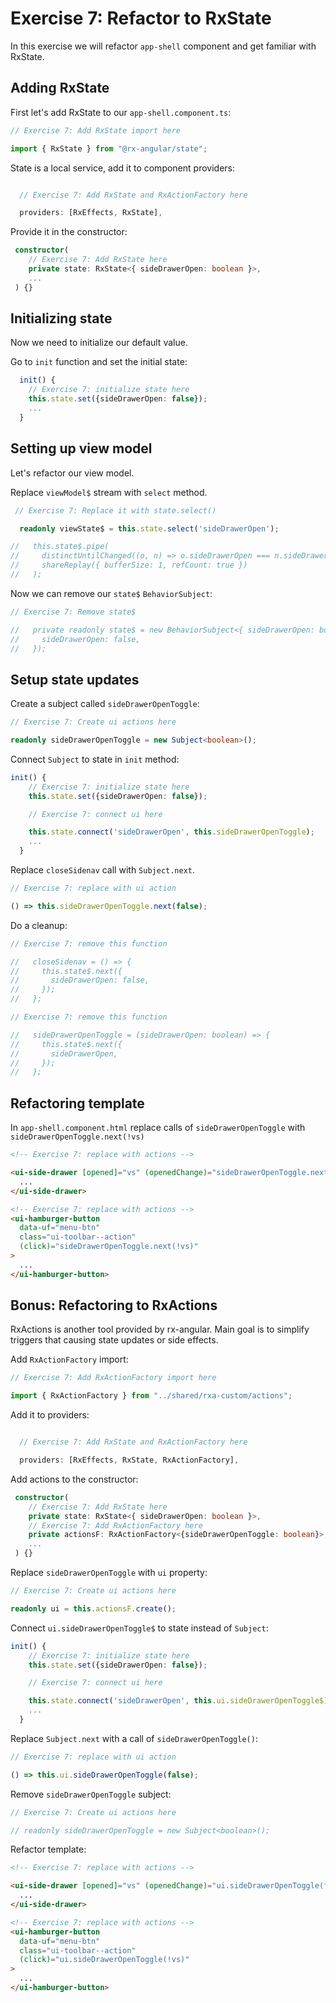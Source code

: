 # Exercise 7: Refactor to RxState

In this exercise we will refactor `app-shell` component and get familiar with RxState.

## Adding RxState

First let's add RxState to our `app-shell.component.ts`:

```typescript
// Exercise 7: Add RxState import here

import { RxState } from "@rx-angular/state";
```

State is a local service, add it to component providers:

```typescript

  // Exercise 7: Add RxState and RxActionFactory here

  providers: [RxEffects, RxState],
```

Provide it in the constructor:

```typescript
 constructor(
    // Exercise 7: Add RxState here
    private state: RxState<{ sideDrawerOpen: boolean }>,
    ...
 ) {}
```

## Initializing state

Now we need to initialize our default value.

Go to `init` function and set the initial state:

```typescript
  init() {
    // Exercise 7: initialize state here
    this.state.set({sideDrawerOpen: false});
    ...
  }
```

## Setting up view model

Let's refactor our view model.

Replace `viewModel$` stream with `select` method.

```typescript
 // Exercise 7: Replace it with state.select()

  readonly viewState$ = this.state.select('sideDrawerOpen');

//   this.state$.pipe(
//     distinctUntilChanged((o, n) => o.sideDrawerOpen === n.sideDrawerOpen),
//     shareReplay({ bufferSize: 1, refCount: true })
//   );
```

Now we can remove our `state$` `BehaviorSubject`:

```typescript
// Exercise 7: Remove state$

//   private readonly state$ = new BehaviorSubject<{ sideDrawerOpen: boolean }>({
//     sideDrawerOpen: false,
//   });
```

## Setup state updates

Create a subject called `sideDrawerOpenToggle`:

```typescript
// Exercise 7: Create ui actions here

readonly sideDrawerOpenToggle = new Subject<boolean>();
```

Connect `Subject` to state in `init` method:

```typescript
init() {
    // Exercise 7: initialize state here
    this.state.set({sideDrawerOpen: false});

    // Exercise 7: connect ui here

    this.state.connect('sideDrawerOpen', this.sideDrawerOpenToggle);
    ...
  }
```

Replace `closeSidenav` call with `Subject.next`.

```typescript
// Exercise 7: replace with ui action

() => this.sideDrawerOpenToggle.next(false);
```

Do a cleanup:

```typescript
// Exercise 7: remove this function

//   closeSidenav = () => {
//     this.state$.next({
//       sideDrawerOpen: false,
//     });
//   };

// Exercise 7: remove this function

//   sideDrawerOpenToggle = (sideDrawerOpen: boolean) => {
//     this.state$.next({
//       sideDrawerOpen,
//     });
//   };
```

## Refactoring template

In `app-shell.component.html` replace calls of `sideDrawerOpenToggle` with `sideDrawerOpenToggle.next(!vs)`

```html
<!-- Exercise 7: replace with actions -->

<ui-side-drawer [opened]="vs" (openedChange)="sideDrawerOpenToggle.next(false)">
  ...
</ui-side-drawer>
```

```html
<!-- Exercise 7: replace with actions -->
<ui-hamburger-button
  data-uf="menu-btn"
  class="ui-toolbar--action"
  (click)="sideDrawerOpenToggle.next(!vs)"
>
  ...
</ui-hamburger-button>
```

## Bonus: Refactoring to RxActions

RxActions is another tool provided by rx-angular.
Main goal is to simplify triggers that causing state updates or side effects.

Add `RxActionFactory` import:

```typescript
// Exercise 7: Add RxActionFactory import here

import { RxActionFactory } from "../shared/rxa-custom/actions";
```

Add it to providers:

```typescript

  // Exercise 7: Add RxState and RxActionFactory here

  providers: [RxEffects, RxState, RxActionFactory],
```

Add actions to the constructor:

```typescript
 constructor(
    // Exercise 7: Add RxState here
    private state: RxState<{ sideDrawerOpen: boolean }>,
    // Exercise 7: Add RxActionFactory here
    private actionsF: RxActionFactory<{sideDrawerOpenToggle: boolean}>,
    ...
 ) {}
```

Replace `sideDrawerOpenToggle` with `ui` property:

```typescript
// Exercise 7: Create ui actions here

readonly ui = this.actionsF.create();
```

Connect `ui.sideDrawerOpenToggle$` to state instead of `Subject`:

```typescript
init() {
    // Exercise 7: initialize state here
    this.state.set({sideDrawerOpen: false});

    // Exercise 7: connect ui here

    this.state.connect('sideDrawerOpen', this.ui.sideDrawerOpenToggle$);
    ...
  }
```

Replace `Subject.next` with a call of `sideDrawerOpenToggle()`:

```typescript
// Exercise 7: replace with ui action

() => this.ui.sideDrawerOpenToggle(false);
```

Remove `sideDrawerOpenToggle` subject:

```typescript
// Exercise 7: Create ui actions here

// readonly sideDrawerOpenToggle = new Subject<boolean>();
```

Refactor template:

```html
<!-- Exercise 7: replace with actions -->

<ui-side-drawer [opened]="vs" (openedChange)="ui.sideDrawerOpenToggle(false)">
  ...
</ui-side-drawer>
```

```html
<!-- Exercise 7: replace with actions -->
<ui-hamburger-button
  data-uf="menu-btn"
  class="ui-toolbar--action"
  (click)="ui.sideDrawerOpenToggle(!vs)"
>
  ...
</ui-hamburger-button>
```
